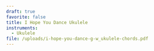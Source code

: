 ```yaml
---
draft: true
favorite: false
title: I Hope You Dance Ukulele
instruments:
  - Ukulele
file: /uploads/i-hope-you-dance-g-w_ukulele-chords.pdf
---
```

